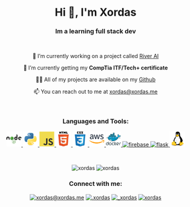 <h1 align="center">Hi 👋, I'm Xordas</h1>
<h3 align="center">Im a learning full stack dev</h3><br>

<p align="center">
    🔭 I’m currently working on a project called <a href="https://github.com/RiverINC">River AI</a>
</p>
<p align="center">
    🌱 I’m currently getting my <strong>CompTia ITF/Tech+ certificate</strong>
</p>
<p align="center">
    👨‍💻 All of my projects are available on my <a href="https://github.com/Xordas">Github</a>
</p>
<p align="center">
    📫 You can reach out to me at <a href="mailto:xordas@xordas.me">xordas@xordas.me</a>
</p><br>

<h3 align="center">Languages and Tools:</h3>
<p align="center">
    <a href="https://nodejs.org" target="_blank" rel="noreferrer">
        <img src="https://raw.githubusercontent.com/devicons/devicon/master/icons/nodejs/nodejs-original-wordmark.svg" alt="nodejs" width="40" height="40"/>
    </a>
    <a href="https://www.python.org" target="_blank" rel="noreferrer">
        <img src="https://raw.githubusercontent.com/devicons/devicon/master/icons/python/python-original.svg" alt="python" width="40" height="40"/>
    </a>
    <a href="https://developer.mozilla.org/en-US/docs/Web/JavaScript" target="_blank" rel="noreferrer">
        <img src="https://raw.githubusercontent.com/devicons/devicon/master/icons/javascript/javascript-original.svg" alt="javascript" width="40" height="40"/>
    </a>
    <a href="https://www.w3.org/html/" target="_blank" rel="noreferrer">
        <img src="https://raw.githubusercontent.com/devicons/devicon/master/icons/html5/html5-original-wordmark.svg" alt="html5" width="40" height="40"/>
    </a>
    <a href="https://www.w3schools.com/css/" target="_blank" rel="noreferrer">
        <img src="https://raw.githubusercontent.com/devicons/devicon/master/icons/css3/css3-original-wordmark.svg" alt="css3" width="40" height="40"/>
    </a>
    <a href="https://aws.amazon.com" target="_blank" rel="noreferrer">
        <img src="https://raw.githubusercontent.com/devicons/devicon/master/icons/amazonwebservices/amazonwebservices-original-wordmark.svg" alt="aws" width="40" height="40"/>
    </a>
    <a href="https://www.docker.com/" target="_blank" rel="noreferrer">
        <img src="https://raw.githubusercontent.com/devicons/devicon/master/icons/docker/docker-original-wordmark.svg" alt="docker" width="40" height="40"/>
    </a>
    <a href="https://firebase.google.com/" target="_blank" rel="noreferrer">
        <img src="https://www.vectorlogo.zone/logos/firebase/firebase-icon.svg" alt="firebase" width="40" height="40"/>
    </a>
    <a href="https://flask.palletsprojects.com/" target="_blank" rel="noreferrer">
        <img src="https://www.vectorlogo.zone/logos/pocoo_flask/pocoo_flask-icon.svg" alt="flask" width="40" height="40"/>
    </a>
    <a href="https://www.linux.org/" target="_blank" rel="noreferrer">
        <img src="https://raw.githubusercontent.com/devicons/devicon/master/icons/linux/linux-original.svg" alt="linux" width="40" height="40"/>
    </a>
</p><br>

<p align="center">
  <img src="https://github-readme-stats-one-chi-66.vercel.app/api/top-langs?username=Xordas&theme=dark&layout=compact&exclude_repo=Movie-River" alt="xordas" />

  <img src="https://github-readme-stats-one-chi-66.vercel.app/api?username=Xordas&theme=dark&hide_rank=true&hide=prs&line_height=24&show_icons=true&icon_color=9c1cc4" alt="xordas" />
</p>
<h3 align="center">Connect with me:</h3>
<p align="center">
 <a href="mailto:xordas@xordas.me" target="blank"><img align="center" src="https://media.xordas.me/movie-river/email_icon.svg" alt="xordas@xordas.me" height="30" width="40" /></a>
<a href="https://discord.com/users/754481848268357743" target="blank"><img align="center" src="https://raw.githubusercontent.com/rahuldkjain/github-profile-readme-generator/master/src/images/icons/Social/discord.svg" alt=".xordas" height="30" width="40" /></a>
<a href="https://twitter.com/_xordas" target="blank"><img align="center" src="https://raw.githubusercontent.com/rahuldkjain/github-profile-readme-generator/master/src/images/icons/Social/twitter.svg" alt="_xordas" height="30" width="40" /></a>
<a href="https://www.youtube.com/c/xordas" target="blank"><img align="center" src="https://raw.githubusercontent.com/rahuldkjain/github-profile-readme-generator/master/src/images/icons/Social/youtube.svg" alt="xordas" height="30" width="40" /></a>
</p><br>




